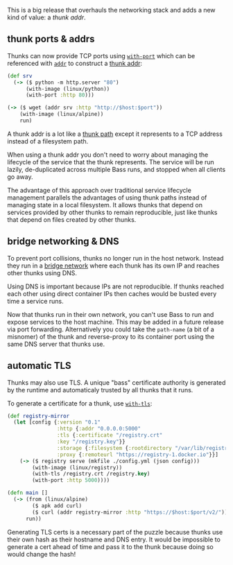 This is a big release that overhauls the networking stack and adds a new kind
of value: a *thunk addr*.


## thunk ports & addrs

Thunks can now provide TCP ports using [`with-port`] which can be referenced
with [`addr`] to construct a [thunk addr]:

```clojure
(def srv
  (-> ($ python -m http.server "80")
      (with-image (linux/python))
      (with-port :http 80)))

(-> ($ wget (addr srv :http "http://$host:$port"))
    (with-image (linux/alpine))
    run)
```

A thunk addr is a lot like a [thunk path] except it represents to a TCP address
instead of a filesystem path.

When using a thunk addr you don't need to worry about managing the lifecycle of
the service that the thunk represents. The service will be run lazily,
de-duplicated across multiple Bass runs, and stopped when all clients go away.

The advantage of this approach over traditional service lifecycle management
parallels the advantages of using thunk paths instead of managing state in a
local filesystem. It allows thunks that depend on services provided by other
thunks to remain reproducible, just like thunks that depend on files created by
other thunks.

[`with-port`]: https://bass-lang.org/stdlib.html#binding-with-port
[`addr`]: https://bass-lang.org/stdlib.html#binding-addr
[thunk path]: https://bass-lang.org/bassics.html#term-thunk%20path
[thunk addr]: https://bass-lang.org/bassics.html#term-thunk%20addr


## bridge networking & DNS

To prevent port collisions, thunks no longer run in the host network. Instead
they run in a [bridge network] where each thunk has its own IP and reaches
other thunks using DNS.

Using DNS is important because IPs are not reproducible. If thunks reached each
other using direct container IPs then caches would be busted every time a
service runs.

Now that thunks run in their own network, you can't use Bass to run and expose
services to the host machine. This may be added in a future release via port
forwarding. Alternatively you could take the `path-name` (a bit of a misnomer)
of the thunk and reverse-proxy to its container port using the same DNS server
that thunks use.

[bridge network]: https://www.cni.dev/plugins/current/main/bridge/
[`path-name`]: https://bass-lang.org/stdlib.html#binding-path-name


## automatic TLS

Thunks may also use TLS. A unique "bass" certificate authority is generated by
the runtime and automaticaly trusted by all thunks that it runs.

To generate a certificate for a thunk, use [`with-tls`]:

```clojure
(def registry-mirror
  (let [config {:version "0.1"
                :http {:addr "0.0.0.0:5000"
                :tls {:certificate "/registry.crt"
                :key "/registry.key"}}
                :storage {:filesystem {:rootdirectory "/var/lib/registry"}}
                :proxy {:remoteurl "https://registry-1.docker.io"}}]
    (-> ($ registry serve (mkfile ./config.yml (json config)))
        (with-image (linux/registry))
        (with-tls /registry.crt /registry.key)
        (with-port :http 5000))))

(defn main []
  (-> (from (linux/alpine)
        ($ apk add curl)
        ($ curl (addr registry-mirror :http "https://$host:$port/v2/")))
      run))
```

Generating TLS certs is a necessary part of the puzzle because thunks use their
own hash as their hostname and DNS entry. It would be impossible to generate a
cert ahead of time and pass it to the thunk because doing so would change the
hash!

[`with-tls`]: https://bass-lang.org/stdlib.html#binding-with-tls
